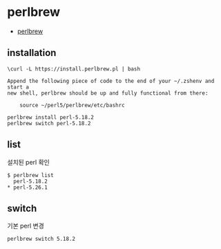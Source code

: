 # perlbrew
* [perlbrew](https://perlbrew.pl/)

## installation
```
\curl -L https://install.perlbrew.pl | bash
```

```
Append the following piece of code to the end of your ~/.zshenv and start a
new shell, perlbrew should be up and fully functional from there:

    source ~/perl5/perlbrew/etc/bashrc
```

```
perlbrew install perl-5.18.2
perlbrew switch perl-5.18.2
```

## list
설치된 perl 확인

```
$ perlbrew list
  perl-5.18.2
* perl-5.26.1
```

## switch
기본 perl 변경
```
perlbrew switch 5.18.2
```